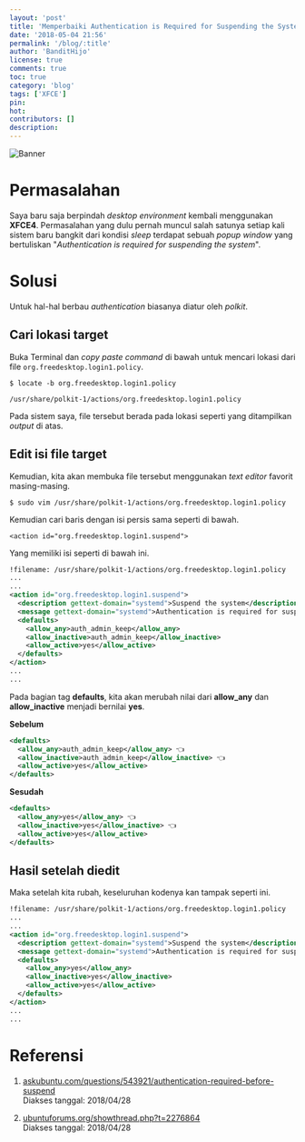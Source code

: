 ```yaml
---
layout: 'post'
title: 'Memperbaiki Authentication is Required for Suspending the System XFCE'
date: '2018-05-04 21:56'
permalink: '/blog/:title'
author: 'BanditHijo'
license: true
comments: true
toc: true
category: 'blog'
tags: ['XFCE']
pin:
hot:
contributors: []
description:
---
```


![Banner](https://s20.postimg.cc/j770ed1tp/banner_post_11.png)


# Permasalahan

Saya baru saja berpindah *desktop environment* kembali menggunakan **XFCE4**. Permasalahan yang dulu pernah muncul salah satunya setiap kali sistem baru bangkit dari kondisi *sleep* terdapat sebuah *popup window* yang bertuliskan "*Authentication is required for suspending the system*".


# Solusi

Untuk hal-hal berbau *authentication* biasanya diatur oleh *polkit*.


## Cari lokasi target

Buka Terminal dan *copy paste command* di bawah untuk mencari lokasi dari file `org.freedesktop.login1.policy`.

```
$ locate -b org.freedesktop.login1.policy
```

```
/usr/share/polkit-1/actions/org.freedesktop.login1.policy
```
Pada sistem saya, file tersebut berada pada lokasi seperti yang ditampilkan *output* di atas.


## Edit isi file target

Kemudian, kita akan membuka file tersebut menggunakan *text editor* favorit masing-masing.

```
$ sudo vim /usr/share/polkit-1/actions/org.freedesktop.login1.policy
```

Kemudian cari baris dengan isi persis sama seperti di bawah.

```
<action id="org.freedesktop.login1.suspend">
```

Yang memiliki isi seperti di bawah ini.

```xml
!filename: /usr/share/polkit-1/actions/org.freedesktop.login1.policy
...
...
<action id="org.freedesktop.login1.suspend">
  <description gettext-domain="systemd">Suspend the system</description>
  <message gettext-domain="systemd">Authentication is required for suspending the system.</message>
  <defaults>
    <allow_any>auth_admin_keep</allow_any>
    <allow_inactive>auth_admin_keep</allow_inactive>
    <allow_active>yes</allow_active>
  </defaults>
</action>
...
...
```

Pada bagian tag **defaults**, kita akan merubah nilai dari **allow_any** dan **allow_inactive** menjadi bernilai **yes**.

**Sebelum**

```xml
<defaults>
  <allow_any>auth_admin_keep</allow_any> 👈️
  <allow_inactive>auth_admin_keep</allow_inactive> 👈️
  <allow_active>yes</allow_active>
</defaults>
```

**Sesudah**

```xml
<defaults>
  <allow_any>yes</allow_any> 👈️
  <allow_inactive>yes</allow_inactive> 👈️
  <allow_active>yes</allow_active>
</defaults>
```


## Hasil setelah diedit

Maka setelah kita rubah, keseluruhan kodenya kan tampak seperti ini.

```xml
!filename: /usr/share/polkit-1/actions/org.freedesktop.login1.policy
...
...
<action id="org.freedesktop.login1.suspend">
  <description gettext-domain="systemd">Suspend the system</description>
  <message gettext-domain="systemd">Authentication is required for suspending the system.</message>
  <defaults>
    <allow_any>yes</allow_any>
    <allow_inactive>yes</allow_inactive>
    <allow_active>yes</allow_active>
  </defaults>
</action>
...
...
```


# Referensi
1. [askubuntu.com/questions/543921/authentication-required-before-suspend](https://askubuntu.com/questions/543921/authentication-required-before-suspend)
<br>Diakses tanggal: 2018/04/28

2. [ubuntuforums.org/showthread.php?t=2276864](https://ubuntuforums.org/showthread.php?t=2276864<Paste>)
<br>Diakses tanggal: 2018/04/28
